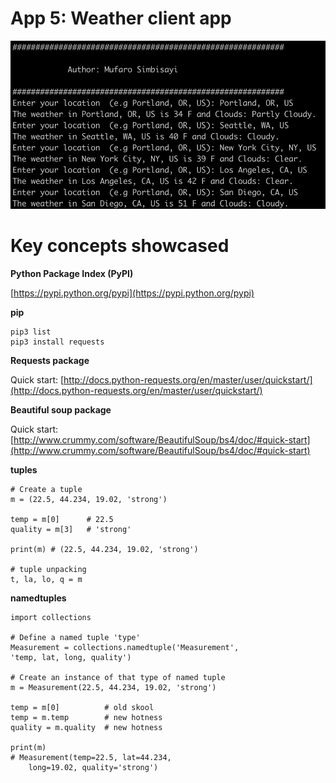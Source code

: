 # App 5: Weather client app

![image](app-5.png)

Key concepts showcased
=================

**Python Package Index (PyPI)**

[https://pypi.python.org/pypi](https://pypi.python.org/pypi)

**pip**

    pip3 list
    pip3 install requests

**Requests package**

Quick start: [http://docs.python-requests.org/en/master/user/quickstart/](http://docs.python-requests.org/en/master/user/quickstart/)

**Beautiful soup package**

Quick start: [http://www.crummy.com/software/BeautifulSoup/bs4/doc/#quick-start](http://www.crummy.com/software/BeautifulSoup/bs4/doc/#quick-start)

**tuples**

    # Create a tuple
    m = (22.5, 44.234, 19.02, 'strong')

    temp = m[0]      # 22.5
    quality = m[3]   # 'strong'

    print(m) # (22.5, 44.234, 19.02, 'strong')

    # tuple unpacking
    t, la, lo, q = m

**namedtuples**

    import collections
    
    # Define a named tuple 'type'
    Measurement = collections.namedtuple('Measurement', 
    'temp, lat, long, quality')
 
    # Create an instance of that type of named tuple
    m = Measurement(22.5, 44.234, 19.02, 'strong')

    temp = m[0]          # old skool
    temp = m.temp        # new hotness
    quality = m.quality  # new hotness

    print(m)
    # Measurement(temp=22.5, lat=44.234, 
        long=19.02, quality='strong')
